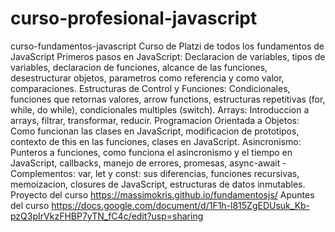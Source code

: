 # curso-profesional-javascript
curso-fundamentos-javascript Curso de Platzi de todos los fundamentos de JavaScript  Primeros pasos en JavaScript: Declaracion de variables, tipos de variables, declaracion de funciones, alcance de las funciones, desestructurar objetos, parametros como referencia y como valor, comparaciones. Estructuras de Control y Funciones: Condicionales, funciones que retornas valores, arrow functions, estructuras repetitivas (for, while, do while), condicionales multiples (switch). Arrays: Introduccion a arrays, filtrar, transformar, reducir. Programacion Orientada a Objetos: Como funcionan las clases en JavaScript, modificacion de prototipos, contexto de this en las funciones, clases en JavaScript. Asincronismo: Punteros a funciones, como funciona el asincronismo y el tiempo en JavaScript, callbacks, manejo de errores, promesas, async-await -Complementos: var, let y const: sus diferencias, funciones recursivas, memoizacion, closures de JavaScript, estructuras de datos inmutables. Proyecto del curso https://massimokris.github.io/fundamentosjs/  Apuntes del curso https://docs.google.com/document/d/1F1h-l815ZgEDUsuk_Kb-pzQ3pIrVkzFHBP7yTN_fC4c/edit?usp=sharing
